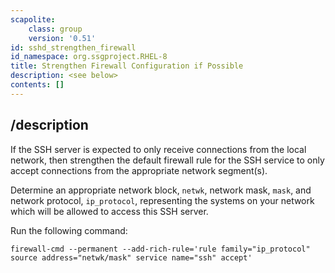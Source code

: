 ```yaml
---
scapolite:
    class: group
    version: '0.51'
id: sshd_strengthen_firewall
id_namespace: org.ssgproject.RHEL-8
title: Strengthen Firewall Configuration if Possible
description: <see below>
contents: []
---
```



## /description

If
the SSH server is expected to only receive connections from the local
network, then strengthen the default firewall rule for the SSH service
to only accept connections from the appropriate network segment(s).  
  
Determine an appropriate network block, `netwk`, network mask, `mask`,
and network protocol, `ip_protocol`, representing the systems on your
network which will be allowed to access this SSH server.  
  
Run the following command:

``` 
firewall-cmd --permanent --add-rich-rule='rule family="ip_protocol" source address="netwk/mask" service name="ssh" accept'
```
